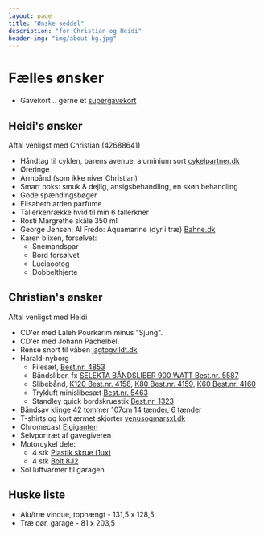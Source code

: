 ```yaml
---
layout: page
title: "Ønske seddel"
description: "for Christian og Heidi"
header-img: "img/about-bg.jpg"
---
```

# Fælles ønsker

* Gavekort .. gerne et [supergavekort](https://www.gavekortet.dk/supergiftcard.aspx)

## Heidi's ønsker

Aftal venligst med Christian (42688641)

* Håndtag til cyklen, barens avenue, aluminium sort [cykelpartner.dk](http://www.cykelpartner.dk/barends-avenue-aluminium-sort_A610108.html)
* Øreringe
* Armbånd (som ikke niver Christian)
* Smart boks: smuk & dejlig, ansigsbehandling, en skøn behandling
* Gode spændingsbøger
* Elisabeth arden parfume
* Tallerkenrække hvid til min 6 tallerkner
* Rosti Margrethe skåle 350 ml
* George Jensen: Al Fredo: Aquamarine (dyr i træ) [Bahne.dk](http://www.bahne.dk/georg-jensen-alfredo-aquamarine-saet-6-dele.html)
* Karen blixen, forsølvet: 
  * Snemandspar
  * Bord forsølvet
  * Luciaootog
  * Dobbelthjerte

## Christian's ønsker

Aftal venligst med Heidi

* CD'er med Laleh Pourkarim minus "Sjung".
* CD'er med Johann Pachelbel.
* Rense snort til våben [jagtogvildt.dk](http://jagtogvildt.dk/174-hoppes-boresnake-kal-30-308-30-06-300.html)
* Harald-nyborg
  * Filesæt, [Best.nr. 4853](http://www.harald-nyborg.dk/p4853/filesaet-5-dele)
  * Båndsliber, fx [SELEKTA BÅNDSLIBER 900 WATT Best.nr. 5587](http://www.harald-nyborg.dk/p5587/selekta-baandsliber-900-watt)
  * Slibebånd, [K120 Best.nr. 4158](http://www.harald-nyborg.dk/p4158/slibebaand-75x533-mm-6-stk-k120), [K80 Best.nr. 4159](http://www.harald-nyborg.dk/p4159/slibebaand-75x533-mm-6-stk-k80), [K60 Best.nr. 4160](http://www.harald-nyborg.dk/p4160/slibebaand-75x533-mm-6-stk-k60)
  * Trykluft minislibesæt [Best.nr. 5463](http://www.harald-nyborg.dk/p5463/stanley-trykluft-minislibesaet)
  * Standley quick bordskruestik [Best.nr. 1323](http://www.harald-nyborg.dk/p1323/stanley-quick-bordskruestik)
* Båndsav klinge  42 tommer 107cm [14 tænder](http://toolworld.dk/Rawlink-Bandsavsklinge-14-taender-1085-mm-p25924), [6 tænder](http://toolworld.dk/Rawlink-Bandsavsklinge-6-taender-1085-mm-p25923)
* T-shirts og kort ærmet skjorter [venusogmarsxl.dk](http://www.venusogmarsxl.dk/catalog?section=herrer&amp;search=6xl)
* Chromecast [Elgiganten](http://www.elgiganten.dk/product/tv-radio/streaming-og-medieafspiller/CHROMECAST/chromecast-inkl-3-maneder-viaplay)
* Selvportræt af gavegiveren
* Motorcykel dele:
  * 4 stk [Plastik skrue (1ux)](https://www.yamahamotorcyclespares.co.uk/product/YAMAHA/901500502400/SCREW,%20ROUND%20HEAD(1UX)&uid=0)
  * 4 stk [Bolt 8J2](https://www.yamahamotorcyclespares.co.uk/product/YAMAHA/901790527100/NUT%20(8J2)&uid=0)
* Sol luftvarmer til garagen

## Huske liste

* Alu/tr&aelig; vindue, toph&aelig;ngt - 131,5 x 128,5
* Tr&aelig; d&oslash;r, garage - 81 x 203,5
 
